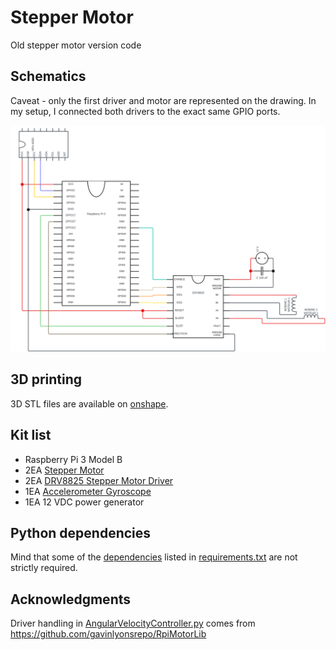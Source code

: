 # Stepper Motor 
Old stepper motor version code

## Schematics

Caveat - only the first driver and motor are represented on the drawing.
In my setup, I connected both drivers to the exact same GPIO ports.

![Schematics](./schematics.svg)

## 3D printing

3D STL files are available on [onshape](https://cad.onshape.com/documents/99b23c697db4fbadab78f74f/w/2d03e69731836f0563bc861c/e/28dfe77486ea93adba587849?renderMode=0&uiState=687cd84c7bea8912093d7078).

## Kit list

- Raspberry Pi 3 Model B
- 2EA [Stepper Motor](https://www.amazon.fr/17Hs4023-Moteur-Fournitures-Électriques-Imprimante/dp/B08DCGHLYP/ref=sr_1_1?__mk_fr_FR=ÅMÅŽÕÑ&crid=12HM7EQGLOSRE&keywords=17HS4023+Stepper+Motor%2C+0.7A+12V+Nema+17+Stepper+Motor+4+Cable+Eletrical+Supplies+for+3D+Printer&qid=1707743697&sprefix=17hs4023+stepper+motor%2C+0.7a+12v+nema+17+stepper+motor+4+cable+eletrical+supplies+for+3d+printer%2Caps%2C99&sr=8-1)
- 2EA [DRV8825 Stepper Motor Driver](https://www.amazon.fr/AZDelivery-DRV8825-dissipateur-thermique-Imprimante/dp/B07YWV6W4W/ref=sr_1_2?__mk_fr_FR=ÅMÅŽÕÑ&crid=11C1Y9V4HGTJF&keywords=DRV8825&qid=1707742369&sprefix=drv8825%2Caps%2C71&sr=8-2-spons&sp_csd=d2lkZ2V0TmFtZT1zcF9hdGY&th=1)
- 1EA [Accelerometer Gyroscope](https://www.amazon.fr/modules-MPU-6050-gyroscope-Gyroscope-Convertisseur/dp/B07XRK5FHP/ref=sr_1_1?crid=2YAI468S8FFUK&keywords=mpu6050&qid=1707762342&sprefix=MPU+%2Caps%2C73&sr=8-1-spons&sp_csd=d2lkZ2V0TmFtZT1zcF9hdGY&psc=1)
- 1EA 12 VDC power generator


## Python dependencies

Mind that some of the [dependencies](https://stackoverflow.com/questions/7225900/how-can-i-install-packages-using-pip-according-to-the-requirements-txt-file-from) listed in [requirements.txt](./requirements.txt) are not strictly required.

## Acknowledgments

Driver handling in [AngularVelocityController.py](./AngularVelocityController.py) comes from https://github.com/gavinlyonsrepo/RpiMotorLib
